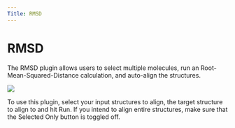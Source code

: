 ```yaml
---
Title: RMSD
---
```


# RMSD
The RMSD plugin allows users to select multiple molecules, run an Root-Mean-Squared-Distance calculation, and auto-align the structures.

![](/assets/plugins-page/rmsd_plugin.gif)

To use this plugin, select your input structures to align, the target structure to align to and hit Run. If you intend to align entire structures, make sure that the Selected Only button is toggled off.
